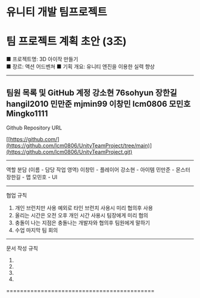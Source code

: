 유니티 개발 팀프로젝트
===========================================
팀 프로젝트 계획 초안 (3조)
===========================================

■ 프로젝트명: 3D 아이작 만들기    
■ 장르: 액션 어드벤쳐
■ 기획 개요: 유니티 엔진을 이용한 실력 향상


-------------------------------------------
팀원 목록 및 GitHub 계정
강소현 76sohyun
장한길 hangil2010
민만준 mjmin99
이창민 lcm0806
모민호 Mingko1111
-------------------------------------------

Github Repository URL

[[https://github.com/](https://github.com/lcm0806/UnityTeamProject/tree/main)](https://github.com/lcm0806/UnityTeamProject.git)

-------------------------------------------

역할 분담 (이름 - 담당 작업 영역)
이창민 - 플레이어
강소현 - 아이템
민만준 - 몬스터
장한길 - 맵
모민호 - UI

-------------------------------------------

협업 규칙

1. 개인 브런치만 사용
   예외로 타인 브런치 사용시 미리 협의후 사용
2. 올리는 시간은 오전 오후 개인 시간 사용시 팀장에게 미리 협의
3. 충돌이 나는 지점은  충돌나는 개발자와 협의후 팀원에게 말하기
4. 수업 마지막 팀 회의
-------------------------------------------

문서 작성 규칙

1.
2.
3.
4.

===========================================
